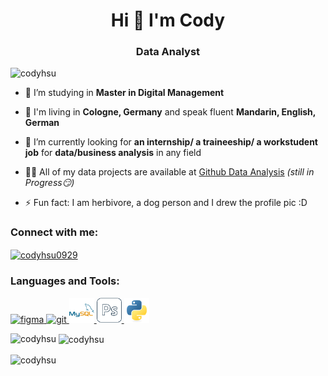 <h1 align="center">Hi 👋 I'm  Cody</h1>
<h3 align="center">Data Analyst</h3>

<p align="left"> <img src="https://komarev.com/ghpvc/?username=codyhsu&label=Profile%20views&color=0e75b6&style=flat" alt="codyhsu" /> </p>

- 🔭 I’m studying in **Master in Digital Management**

- 🎤 I'm living in **Cologne, Germany** and speak fluent **Mandarin, English, German**

- 🌱 I’m currently looking for **an internship/ a traineeship/ a workstudent job** for **data/business analysis** in any field 

- 👨‍💻 All of my data projects are available at [Github Data Analysis](https://github.com/codyhsu/data_analysis) _(still in Progress😏)_

- ⚡ Fun fact: I am herbivore, a dog person and I drew the profile pic :D 

<h3 align="left">Connect with me:</h3>
<p align="left">
<a href="https://linkedin.com/in/codyhsu0929" target="blank"><img align="center" src="https://raw.githubusercontent.com/rahuldkjain/github-profile-readme-generator/master/src/images/icons/Social/linked-in-alt.svg" alt="codyhsu0929" height="30" width="40" /></a>
</p>

<h3 align="left">Languages and Tools:</h3>
<p align="left"> <a href="https://www.figma.com/" target="_blank" rel="noreferrer"> <img src="https://www.vectorlogo.zone/logos/figma/figma-icon.svg" alt="figma" width="40" height="40"/> </a> <a href="https://git-scm.com/" target="_blank" rel="noreferrer"> <img src="https://www.vectorlogo.zone/logos/git-scm/git-scm-icon.svg" alt="git" width="40" height="40"/> </a> <a href="https://www.mysql.com/" target="_blank" rel="noreferrer"> <img src="https://raw.githubusercontent.com/devicons/devicon/master/icons/mysql/mysql-original-wordmark.svg" alt="mysql" width="40" height="40"/> </a> <a href="https://www.photoshop.com/en" target="_blank" rel="noreferrer"> <img src="https://raw.githubusercontent.com/devicons/devicon/master/icons/photoshop/photoshop-line.svg" alt="photoshop" width="40" height="40"/> </a> <a href="https://www.python.org" target="_blank" rel="noreferrer"> <img src="https://raw.githubusercontent.com/devicons/devicon/master/icons/python/python-original.svg" alt="python" width="40" height="40"/> </a> </p>

<p><img align="left" src="https://github-readme-stats.vercel.app/api/top-langs?username=codyhsu&show_icons=true&locale=en&layout=compact" alt="codyhsu" /></p>

<p>&nbsp;<img align="center" src="https://github-readme-stats.vercel.app/api?username=codyhsu&show_icons=true&locale=en" alt="codyhsu" /></p>

<p><img align="center" src="https://github-readme-streak-stats.herokuapp.com/?user=codyhsu&" alt="codyhsu" /></p>
